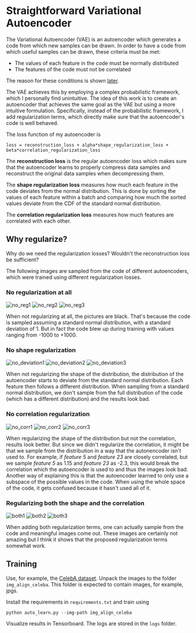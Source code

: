 # Straightforward Variational Autoencoder
The Variational Autoencoder (VAE) is an autoencoder which generates a code from which new samples can be drawn. 
In order to have a code from which useful samples can be drawn, these criteria must be met: 
* The values of each feature in the code must be normally distributed
* The features of the code must not be correlated

The reason for these conditions is shown [later](#why-regularize). 

The VAE achieves this by employing a complex probabilistic framework, which I personally find unintuitive. 
The idea of this work is to create an autoencoder that achieves the same goal as the VAE but using a more intuitive formulation. 
Specifically, instead of the probabilistic framework, I add regularization terms, which directly make sure that the autoencoder's code is well behaved. 

The loss function of my autoencoder is

    loss = reconstruction_loss + alpha*shape_regularization_loss + beta*correlation_regularization_loss

The **reconstruction loss** is the regular autoencoder loss which makes sure that the autoencoder learns to properly compress data samples and reconstruct the original data samples when decompressing them. 

The **shape regularization loss** measures how much each feature in the code deviates from the normal distribution. This is done by sorting the values of each feature within a batch and comparing how much the sorted values deviate from the CDF of the standard normal distribution. 

The **correlation regularization loss** measures how much features are correlated with each other. 

## Why regularize?

Why do we need the regularization losses? Wouldn't the reconstruction loss be sufficient? 

The following images are sampled from the code of different autoencoders, which were trained using different regularization losses. 

### No regularization at all
![no_reg1](https://user-images.githubusercontent.com/1943719/229309768-62a0e921-cc02-4391-be5e-14d20fd5c675.png)
![no_reg2](https://user-images.githubusercontent.com/1943719/229309773-2bee3b22-fb50-47d1-a447-007e1295ef97.png)
![no_reg3](https://user-images.githubusercontent.com/1943719/229309778-4d8ff5f2-f481-41c2-92c7-c118f24e01fe.png)

When not regularizing at all, the pictures are black. That's because the code is sampled assuming a standard normal distribution, with a standard deviation of 1. But in fact the code blew up during training with values ranging from -1000 to +1000. 

### No shape regularization
![no_deviation1](https://user-images.githubusercontent.com/1943719/229309798-4089c5ba-1f54-4e98-9d29-4980966a1a00.png)
![no_deviation2](https://user-images.githubusercontent.com/1943719/229309803-15b4b6f3-0fb2-4ce7-8bf0-e0d614fbbdfa.png)
![no_deviation3](https://user-images.githubusercontent.com/1943719/229309808-c8bae1d9-6fe1-4356-b483-0fca11e7d4c7.png)

When not regularizing the shape of the distribution, the distribution of the autoencoder starts to deviate from the standard normal distribution. Each feature then follows a different distribution. When sampling from a standard normal distribution, we don't sample from the full distribution of the code (which has a different distribution) and the results look bad. 

### No correlation regularization
![no_corr1](https://user-images.githubusercontent.com/1943719/229309816-2093c691-5f8c-4cde-878b-9a2bde5cafe3.png)
![no_corr2](https://user-images.githubusercontent.com/1943719/229309821-37021d9d-9414-4b4d-bf62-91c507f4fb15.png)
![no_corr3](https://user-images.githubusercontent.com/1943719/229309823-9efd4a2e-dcd0-4fec-a142-25f848c300e0.png)

When regularizing the shape of the distribution but not the correlation, results look better. But since we didn't regularize the correlation, it might be that we sample from the distribution in a way that the autonencoder isn't used to. For example, if *feature 5* and *feature 23* are closely correlated, but we sample *feature 5* as 1.15 and *feature 23* as -2.3, this would break the correlation which the autoencoder is used to and thus the images look bad. Another way of explaining this is that the autoencoder learned to only use a subspace of the possible values in the code. When using the whole space of the code, it gets confused because it hasn't used all of it. 

### Regularizing both the shape and the correlation
![both1](https://user-images.githubusercontent.com/1943719/229309832-4c94daa1-b19c-4aa1-be0c-372a38fd5d6d.png)
![both2](https://user-images.githubusercontent.com/1943719/229309840-6d5d8468-71fc-45e7-ba64-a56d35cac2bf.png)
![both3](https://user-images.githubusercontent.com/1943719/229309848-e77f534b-cd18-4b86-8174-8aa0235ff639.png)

When adding both regularization terms, one can actually sample from the code and meaningful images come out. These images are certainly not amazing but I think it shows that the proposed regularization terms somewhat work. 

## Training

Use, for example, the [CelebA dataset](https://mmlab.ie.cuhk.edu.hk/projects/CelebA.html). Unpack the images to the folder `img_align_celeba`. This folder is expected to contain images, for example, jpgs. 

Install the requirements in `requirements.txt` and train using 

    python auto_learn.py --img-path img_align_celeba
    
Visualize results in Tensorboard. The logs are stored in the `logs` folder. 
